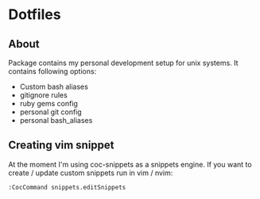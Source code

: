 # Dotfiles

## About

Package contains my personal development setup for unix systems.
It contains following options:

* Custom bash aliases
* gitignore rules
* ruby gems config
* personal git config
* personal bash_aliases

## Creating vim snippet

At the moment I'm using coc-snippets as a snippets engine.
If you want to create / update custom snippets run in vim / nvim:

```
:CocCommand snippets.editSnippets
```
